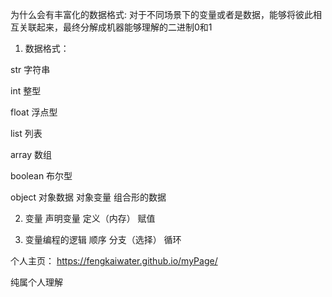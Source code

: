 为什么会有丰富化的数据格式:
对于不同场景下的变量或者是数据，能够将彼此相互关联起来，最终分解成机器能够理解的二进制0和1

1. 数据格式：

str 字符串

int 整型

float 浮点型

list 列表

array 数组

boolean 布尔型

object 对象数据 对象变量 组合形的数据

2. 变量
声明变量
定义（内存）
赋值

3. 变量编程的逻辑
顺序
分支（选择）
循环

个人主页：
https://fengkaiwater.github.io/myPage/ 

纯属个人理解